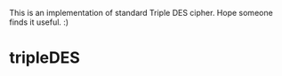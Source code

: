 This is an implementation of standard Triple DES cipher. Hope someone finds it useful. :)
# tripleDES
